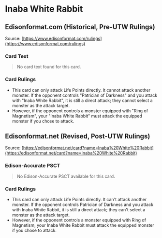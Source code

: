 # Inaba White Rabbit

## Edisonformat.com (Historical, Pre-UTW Rulings)

Source: [https://www.edisonformat.com/rulings](https://www.edisonformat.com/rulings)

### Card Text

> No card text found for this card.

### Card Rulings

*   This card can only attack Life Points directly. It cannot attack another monster. If the opponent controls "Patrician of Darkness" and you attack with "Inaba White Rabbit", it is still a direct attack; they cannot select a monster as the attack target.
*   However, if the opponent controls a monster equipped with "Ring of Magnetism", your "Inaba White Rabbit" must attack the equipped monster if you chose to attack.

## Edisonformat.net (Revised, Post-UTW Rulings)

Source: [https://edisonformat.net/card?name=Inaba%20White%20Rabbit](https://edisonformat.net/card?name=Inaba%20White%20Rabbit)

### Edison-Accurate PSCT

> No Edison-Accurate PSCT available for this card.

### Card Rulings

*   This card can only attack Life Points directly. It can't attack another monster. If the opponent controls Patrician of Darkness and you attack with Inaba White Rabbit, it is still a direct attack; they can't select a monster as the attack target.
*   However, if the opponent controls a monster equipped with Ring of Magnetism, your Inaba White Rabbit must attack the equipped monster if you chose to attack.
            